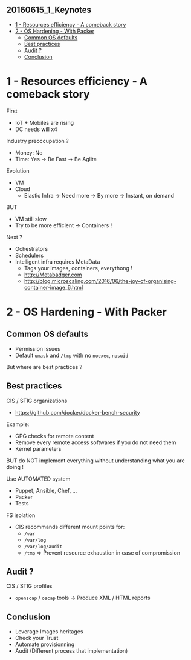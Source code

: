 20160615_1_Keynotes
-------------------


<!-- MarkdownTOC -->

- [1 - Resources efficiency - A comeback story](#1---resources-efficiency---a-comeback-story)
- [2 - OS Hardening - With Packer](#2---os-hardening---with-packer)
  - [Common OS defaults](#common-os-defaults)
  - [Best practices](#best-practices)
  - [Audit ?](#audit-)
  - [Conclusion](#conclusion)

<!-- /MarkdownTOC -->


# 1 - Resources efficiency - A comeback story

First
* IoT + Mobiles are rising
* DC needs will x4

Industry preoccupation ?
* Money: No
* Time: Yes
  -> Be Fast
  -> Be Aglite

Evolution
* VM
* Cloud
  - Elastic Infra
  -> Need more
  -> By more
  -> Instant, on demand

BUT
* VM still slow
* Try to be more efficient
  -> Containers !

Next ?
* Ochestrators
* Schedulers
* Intelligent infra requires MetaData
  - Tags your images, containers, everythong !
  - http://Metabadger.com
  - http://blog.microscaling.com/2016/06/the-joy-of-organising-container-image_6.html




# 2 - OS Hardening - With Packer

## Common OS defaults

* Permission issues
* Default `umask` and `/tmp` with no `noexec`, `nosuid`

But where are best practices ?


## Best practices

CIS / STIG organizations
- https://github.com/docker/docker-bench-security

Example:
* GPG checks for remote content
* Remove every remote access softwares if you do not need them
* Kernel parameters

BUT do NOT implement everything without understanding what you are doing !

Use AUTOMATED system
- Puppet, Ansible, Chef, ...
- Packer
- Tests

FS isolation
- CIS recommands different mount points for:
  + `/var`
  + `/var/log`
  + `/var/log/audit`
  + `/tmp`
  => Prevent resource exhaustion in case of compromission


## Audit ?

CIS / STIG profiles
- `openscap` / `oscap` tools
-> Produce XML / HTML reports


## Conclusion

* Leverage Images heritages
* Check your Trust
* Automate provisionning
* Audit (Different process that implementation)




